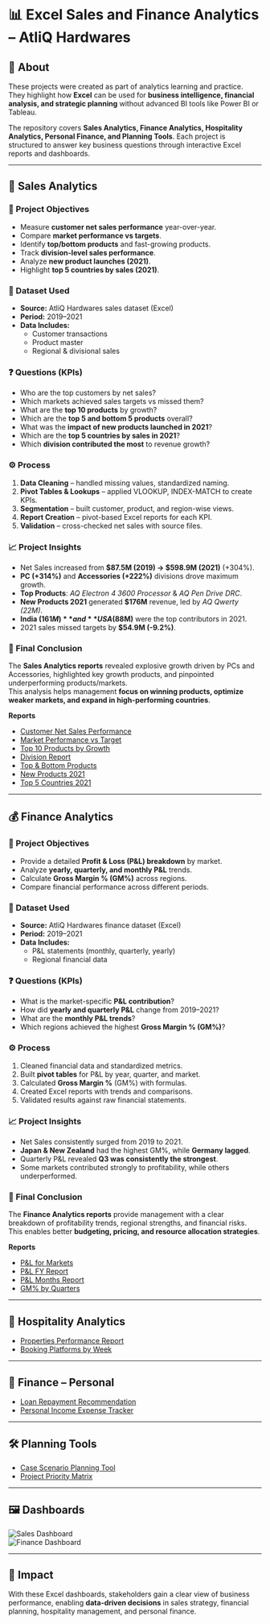 # 📊 Excel Sales and Finance Analytics – AtliQ Hardwares  

## 📌 About  
These projects were created as part of analytics learning and practice. They highlight how **Excel** can be used for **business intelligence, financial analysis, and strategic planning** without advanced BI tools like Power BI or Tableau.  

The repository covers **Sales Analytics, Finance Analytics, Hospitality Analytics, Personal Finance, and Planning Tools**. Each project is structured to answer key business questions through interactive Excel reports and dashboards.  

---

## 🛒 Sales Analytics  

### 📌 Project Objectives  
- Measure **customer net sales performance** year-over-year.  
- Compare **market performance vs targets**.  
- Identify **top/bottom products** and fast-growing products.  
- Track **division-level sales performance**.  
- Analyze **new product launches (2021)**.  
- Highlight **top 5 countries by sales (2021)**.  

### 📂 Dataset Used  
- **Source:** AtliQ Hardwares sales dataset (Excel)  
- **Period:** 2019–2021  
- **Data Includes:**  
  - Customer transactions  
  - Product master  
  - Regional & divisional sales  

### ❓ Questions (KPIs)  
- Who are the top customers by net sales?  
- Which markets achieved sales targets vs missed them?  
- What are the **top 10 products** by growth?  
- Which are the **top 5 and bottom 5 products** overall?  
- What was the **impact of new products launched in 2021**?  
- Which are the **top 5 countries by sales in 2021**?  
- Which **division contributed the most** to revenue growth?  

### ⚙️ Process  
1. **Data Cleaning** – handled missing values, standardized naming.  
2. **Pivot Tables & Lookups** – applied VLOOKUP, INDEX-MATCH to create KPIs.  
3. **Segmentation** – built customer, product, and region-wise views.  
4. **Report Creation** – pivot-based Excel reports for each KPI.  
5. **Validation** – cross-checked net sales with source files.  

### 📈 Project Insights  
- Net Sales increased from **$87.5M (2019) → $598.9M (2021)** (+304%).  
- **PC (+314%)** and **Accessories (+222%)** divisions drove maximum growth.  
- **Top Products**: *AQ Electron 4 3600 Processor* & *AQ Pen Drive DRC*.  
- **New Products 2021** generated **$176M** revenue, led by *AQ Qwerty (22M)*.  
- **India ($161M)** and **USA ($88M)** were the top contributors in 2021.  
- 2021 sales missed targets by **$54.9M (-9.2%)**.  

### 🏁 Final Conclusion  
The **Sales Analytics reports** revealed explosive growth driven by PCs and Accessories, highlighted key growth products, and pinpointed underperforming products/markets.  
This analysis helps management **focus on winning products, optimize weaker markets, and expand in high-performing countries**.  

**Reports**  
- [Customer Net Sales Performance](Sales_Analytics/1.%20Cusomer%20Net%20Sales%20Performance%20AtliQ%20Hardwares.pdf)  
- [Market Performance vs Target](Sales_Analytics/2.%20Market%20Performance%20VS%20Target%20AtliQ%20Hardwares.pdf)  
- [Top 10 Products by Growth](Sales_Analytics/3.%20Top%2010%20products%20of%20AtliQ%20Hardwares.pdf)  
- [Division Report](Sales_Analytics/4.%20Division%20Level%20Report%20AtliQ%20Hardwares.pdf)  
- [Top & Bottom Products](Sales_Analytics/5.%20Top%205%20and%20Bottom%205%20products%20AtliQ%20Hardwares.pdf)  
- [New Products 2021](Sales_Analytics/6.%20New%20Products%202021%20AtliQ%20Hardwares.pdf)  
- [Top 5 Countries 2021](Sales_Analytics/7.%20Top%205%20Countries%202021%20AtliQ%20Hardwares.pdf)  

---

## 💰 Finance Analytics  

### 📌 Project Objectives  
- Provide a detailed **Profit & Loss (P&L) breakdown** by market.  
- Analyze **yearly, quarterly, and monthly P&L** trends.  
- Calculate **Gross Margin % (GM%)** across regions.  
- Compare financial performance across different periods.  

### 📂 Dataset Used  
- **Source:** AtliQ Hardwares finance dataset (Excel)  
- **Period:** 2019–2021  
- **Data Includes:**  
  - P&L statements (monthly, quarterly, yearly)  
  - Regional financial data  

### ❓ Questions (KPIs)  
- What is the market-specific **P&L contribution**?  
- How did **yearly and quarterly P&L** change from 2019–2021?  
- What are the **monthly P&L trends**?  
- Which regions achieved the highest **Gross Margin % (GM%)**?  

### ⚙️ Process  
1. Cleaned financial data and standardized metrics.  
2. Built **pivot tables** for P&L by year, quarter, and market.  
3. Calculated **Gross Margin %** (GM%) with formulas.  
4. Created Excel reports with trends and comparisons.  
5. Validated results against raw financial statements.  

### 📈 Project Insights  
- Net Sales consistently surged from 2019 to 2021.  
- **Japan & New Zealand** had the highest GM%, while **Germany lagged**.  
- Quarterly P&L revealed **Q3 was consistently the strongest**.  
- Some markets contributed strongly to profitability, while others underperformed.  

### 🏁 Final Conclusion  
The **Finance Analytics reports** provide management with a clear breakdown of profitability trends, regional strengths, and financial risks.  
This enables better **budgeting, pricing, and resource allocation strategies**.  

**Reports**  
- [P&L for Markets](Finance_Analytics/8.%20P%26L%20for%20Markets%20AtliQ%20Hardwares.pdf)  
- [P&L FY Report](Finance_Analytics/9.%20P%26L%20FY%20Report%20AtliQ%20Hardwares.pdf)  
- [P&L Months Report](Finance_Analytics/10.%20P%26L%20Months%20Report%20AtliQ%20Hardwares.pdf)  
- [GM% by Quarters](Finance_Analytics/11.%20GM%25%20by%20Quarters%20AtliQ%20Hardwares.pdf)  

---

## 🏨 Hospitality Analytics  

- [Properties Performance Report](Hospitality-Analytics/12.%20Properties%20Performance%20Report.pdf)  
- [Booking Platforms by Week](Hospitality-Analytics/13.%20Booking%20Platforms%20by%20Week%20Report.pdf)  

---

## 👤 Finance – Personal  

- [Loan Repayment Recommendation](Finance-Personal/14.%20Loan%20Repayment%20Recommendation.pdf)  
- [Personal Income Expense Tracker](Finance-Personal/15.%20Personal%20Income_Expense%20Tracker.pdf)  

---

## 🛠️ Planning Tools  

- [Case Scenario Planning Tool](Planning-Tools/16.%20Case%20Scenario%20Planning%20Tool.pdf)  
- [Project Priority Matrix](Planning-Tools/17.%20Project%20Priority%20Matrix.pdf)  

---

## 🖼️ Dashboards  

![Sales Dashboard](images/sales-dashboard.png)  
![Finance Dashboard](images/finance-dashboard.png)  

---

## 📌 Impact  
With these Excel dashboards, stakeholders gain a clear view of business performance, enabling **data-driven decisions** in sales strategy, financial planning, hospitality management, and personal finance.  
